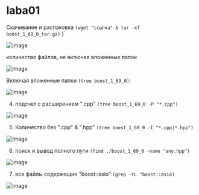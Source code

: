 # laba01

Скачивание и распаковка `(wget "ссылка" & tar -xf boost_1_69_0_tar.gz)`
 )`

![image](https://user-images.githubusercontent.com/91694520/155757040-900b25a9-b860-4efb-bad6-6234e87d004d.png)


количество файлов, не включая вложенных папок

![image](https://user-images.githubusercontent.com/91694520/155758691-a3b14310-6360-424b-b51f-bcb785793e6a.png)

Включая вложенные папки `(tree boost_1_69_0)`:


![image](https://user-images.githubusercontent.com/91694520/155759105-317f056b-85d0-46d4-91d0-0eb4c1d0c0f0.png)


4. подсчет с расширением ".cpp" `(tree boost_1_69_0 -P "*.cpp")`


![image](https://user-images.githubusercontent.com/91694520/155759669-10c0651d-42d4-4ad2-a877-d55d6b00fd18.png)


5. Количество без ".cpp" & ".hpp" `(tree boost_1_69_0 -I "*.cpp|*.hpp")`

![image](https://user-images.githubusercontent.com/91694520/155760272-3066a94b-7a2d-4cae-b19f-f5fa297a9aeb.png)

6. поиск и вывод полного пути `(find ./boost_1_69_0 -name "any.hpp")`

![image](https://user-images.githubusercontent.com/91694520/155761040-70f1f9d2-b515-4a42-acaa-d5717b32d559.png)


7. все файлы содержащие "boost::asio" `(grep -rL "boost::asio)`

![image](https://user-images.githubusercontent.com/91694520/155762486-def64fd7-0070-4a05-8f86-44da64e53fa7.png)




